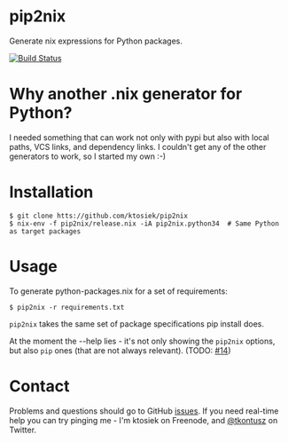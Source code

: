 # pip2nix

Generate nix expressions for Python packages.

[![Build Status](https://drone.io/github.com/ktosiek/pip2nix/status.png)](https://drone.io/github.com/ktosiek/pip2nix/latest)

# Why another .nix generator for Python?

I needed something that can work not only with pypi but also with local paths, VCS links, and dependency links.
I couldn't get any of the other generators to work, so I started my own :-)

# Installation

    $ git clone htts://github.com/ktosiek/pip2nix
    $ nix-env -f pip2nix/release.nix -iA pip2nix.python34  # Same Python as target packages

# Usage

To generate python-packages.nix for a set of requirements:

    $ pip2nix -r requirements.txt

`pip2nix` takes the same set of package specifications pip install does.

At the moment the --help lies - it's not only showing the `pip2nix` options, but also `pip` ones (that are not always relevant). (TODO: [#14](https://github.com/ktosiek/pip2nix/issues/14))

# Contact

Problems and questions should go to GitHub [issues](https://github.com/ktosiek/pip2nix/issues).
If you need real-time help you can try pinging me - I'm ktosiek on Freenode, and [@tkontusz](https://twitter.com/tkontusz) on Twitter.
